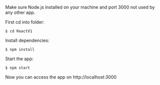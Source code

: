 Make sure Node.js installed on your machine and port 3000 not used by any other app.

First cd into folder:

``
$ cd ReactV1                  
``

Install dependencies:

``
$ npm install                 
``

Start the app:

``
$ npm start                 
``

Now you can access the app on http://localhost:3000 
